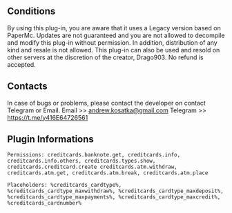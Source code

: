 ## Conditions
By using this plug-in, you are aware that it uses a Legacy version based on PaperMc. Updates are not guaranteed and you are not allowed to decompile and modify this plug-in without permission. In addition, distribution of any kind and resale is not allowed. This plug-in can also be used and resold on other servers at the discretion of the creator, Drago903. No refund is accepted.

## Contacts
In case of bugs or problems, please contact the developer on contact Telegram or Email.
Email >> andrew.kosatka@gmail.com
Telegram >> https://t.me/y416E64726561

## Plugin Informations
    Permissions: creditcards.banknote.get, creditcards.info, creditcards.info.others, creditcards.types.show, creditcards.creditcard.create creditcards.atm.withdraw, creditcards.atm.get, creditcards.atm.break, creditcards.atm.place
    
    Placeholders: %creditcards_cardtype%, %creditcards_cardtype_maxwithdraw%, %creditcards_cardtype_maxdeposit%, %creditcards_cardtype_maxpayments%, %creditcards_cardtype_maxcredit%, %creditcards_cardnumber%
